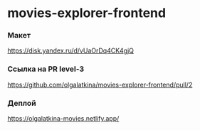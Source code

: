 # movies-explorer-frontend

### Макет
https://disk.yandex.ru/d/vUaOrDq4CK4gjQ

### Ссылка на PR level-3
https://github.com/olgalatkina/movies-explorer-frontend/pull/2

### Деплой
https://olgalatkina-movies.netlify.app/
